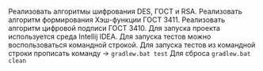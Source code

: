 Реализовать алгоритмы шифрования DES, ГОСТ и RSA.
Реализовать алгоритм формирования Хэш-функции ГОСТ 3411.
Реализовать алгоритм цифровой подписи ГОСТ 3410.
Для запуска проекта используется среда Intellij IDEA.
Для запуска тестов можно воспользоваться командной строкой.
Для запуска тестов из командной строки прописать команду -> `gradlew.bat test`
Для сброса `gradlew.bat clean`
